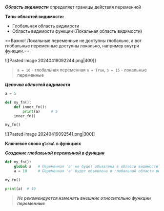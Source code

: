 ***Область видимости*** определяет границы действия переменной

**Типы областей видимости:**
* Глобальная область видимости
* Область видимости функции (Локальная область видимости)

==Важно! Локальные переменные не доступны глобально, а вот глобальные переменные доступны локально, например внутри функции.==

![[Pasted image 20240419092244.png|400]]
> `a = 10` - глобальная переменная
> `а = True`, `b = 15` - локальные переменные

***Цепочка областей видимости***
```Python
a = 5

def my_fn():
	def inner_fn():
		print(a)     # 5
	inner_fn()

my_fn()
```
![[Pasted image 20240419092541.png|300]]

**Ключевое слово `global` в функциях**

***Создание глобальной переменной в функции***
```Python
def my_fn():
	global a   # Переменная 'a' не будет объявлена в области видимости функции
	a = 10     # Переменная 'a' будет объявлена в глобальной области видимости

my_fn()

print(a)  # 10
```
> ***Не рекомендуется изменять внешние относительно функции переменные***

